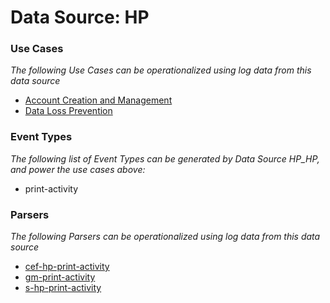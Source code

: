 Data Source: HP
===============

### Use Cases

_The following Use Cases can be operationalized using log data from this data source_

* [Account Creation and Management](usecase_account_creation_and_management.md)
* [Data Loss Prevention](usecase_data_loss_prevention.md)


### Event Types

_The following list of Event Types can be generated by Data Source HP_HP, and power the use cases above:_

- print-activity


### Parsers

_The following Parsers can be operationalized using log data from this data source_

* [cef-hp-print-activity](parserContent_cef-hp-print-activity.md)
* [gm-print-activity](parserContent_gm-print-activity.md)
* [s-hp-print-activity](parserContent_s-hp-print-activity.md)
